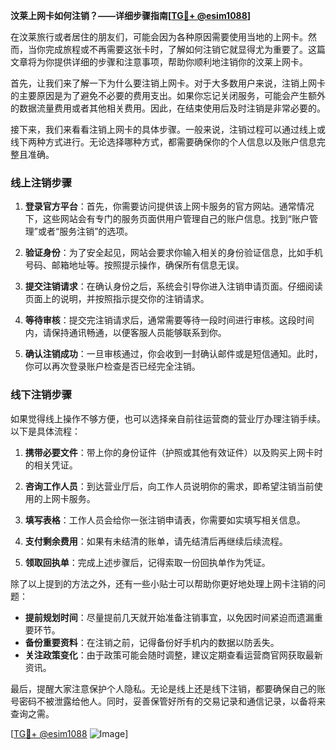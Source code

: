 **汶莱上网卡如何注销？——详细步骤指南[[TG💪+ @esim1088](https://t.me/s/esim1088)]**

在汶莱旅行或者居住的朋友们，可能会因为各种原因需要使用当地的上网卡。然而，当你完成旅程或不再需要这张卡时，了解如何注销它就显得尤为重要了。这篇文章将为你提供详细的步骤和注意事项，帮助你顺利地注销你的汶莱上网卡。

首先，让我们来了解一下为什么要注销上网卡。对于大多数用户来说，注销上网卡的主要原因是为了避免不必要的费用支出。如果你忘记关闭服务，可能会产生额外的数据流量费用或者其他相关费用。因此，在结束使用后及时注销是非常必要的。

接下来，我们来看看注销上网卡的具体步骤。一般来说，注销过程可以通过线上或线下两种方式进行。无论选择哪种方式，都需要确保你的个人信息以及账户信息完整且准确。

### 线上注销步骤

1. **登录官方平台**：首先，你需要访问提供该上网卡服务的官方网站。通常情况下，这些网站会有专门的服务页面供用户管理自己的账户信息。找到“账户管理”或者“服务注销”的选项。

2. **验证身份**：为了安全起见，网站会要求你输入相关的身份验证信息，比如手机号码、邮箱地址等。按照提示操作，确保所有信息无误。

3. **提交注销请求**：在确认身份之后，系统会引导你进入注销申请页面。仔细阅读页面上的说明，并按照指示提交你的注销请求。

4. **等待审核**：提交完注销请求后，通常需要等待一段时间进行审核。这段时间内，请保持通讯畅通，以便客服人员能够联系到你。

5. **确认注销成功**：一旦审核通过，你会收到一封确认邮件或是短信通知。此时，你可以再次登录账户检查是否已经完全注销。

### 线下注销步骤

如果觉得线上操作不够方便，也可以选择亲自前往运营商的营业厅办理注销手续。以下是具体流程：

1. **携带必要文件**：带上你的身份证件（护照或其他有效证件）以及购买上网卡时的相关凭证。

2. **咨询工作人员**：到达营业厅后，向工作人员说明你的需求，即希望注销当前使用的上网卡服务。

3. **填写表格**：工作人员会给你一张注销申请表，你需要如实填写相关信息。

4. **支付剩余费用**：如果有未结清的账单，请先结清后再继续后续流程。

5. **领取回执单**：完成上述步骤后，记得索取一份回执单作为凭证。

除了以上提到的方法之外，还有一些小贴士可以帮助你更好地处理上网卡注销的问题：

- **提前规划时间**：尽量提前几天就开始准备注销事宜，以免因时间紧迫而遗漏重要环节。
- **备份重要资料**：在注销之前，记得备份好手机内的数据以防丢失。
- **关注政策变化**：由于政策可能会随时调整，建议定期查看运营商官网获取最新资讯。

最后，提醒大家注意保护个人隐私。无论是线上还是线下注销，都要确保自己的账号密码不被泄露给他人。同时，妥善保管好所有的交易记录和通信记录，以备将来查询之需。

[[TG💪+ @esim1088](https://t.me/s/esim1088) ![Image](https://i.postimg.cc/4NQfJmqS/Snipaste-2025-05-13-00-14-12.png)]